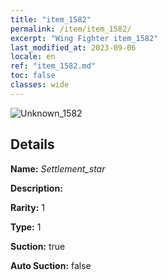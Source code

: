 ```yaml
---
title: "item_1582"
permalink: /item/item_1582/
excerpt: "Wing Fighter item_1582"
last_modified_at: 2023-09-06
locale: en
ref: "item_1582.md"
toc: false
classes: wide
---
```



 ![Unknown_1582](/images/item/Settlement_star_p.png)



## Details

 **Name:** *Settlement_star* 

 **Description:** 

 **Rarity:** 1 

 **Type:** 1 

 **Suction:** true 

 **Auto Suction:** false 


